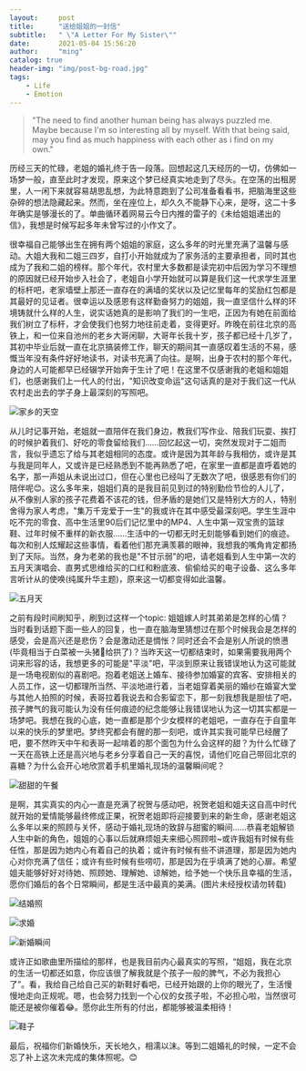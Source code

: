```yaml
---
layout:     post
title:      "送给姐姐的一封信"
subtitle:   " \"A Letter For My Sister\""
date:       2021-05-04 15:56:20
author:     "ming"
catalog: true
header-img: "img/post-bg-road.jpg"
tags:
    - Life
    - Emotion
---
```


> "The need to find another human being has always puzzled me. Maybe because I'm so interesting all by myself. With that being said, may you find as much happiness with each other as i find on my own."


历经三天的忙碌，老姐的婚礼终于告一段落。回想起这几天经历的一切，仿佛如一场梦一般，直至此时才发现，原来这个梦已经真实地走到了尽头。在空荡的出租房里，人一闲下来就容易胡思乱想，为此特意跑到了公司准备看看书，把脑海里这些杂碎的想法隐藏起来。然而，坐在座位上，却久久不能静下心来，是呀，这二十多年确实是够漫长的了。单曲循环着网易云今日内推的雷子的《未给姐姐递出的信》，我想是时候写起多年未曾写过的小作文了。

很幸福自己能够出生在拥有两个姐姐的家庭，这么多年的时光里充满了温馨与感动。大姐大我和二姐三四岁，自打小开始就成为了家务活的主要承担者，同时其也成为了我和二姐的榜样。那个年代，农村里大多数都是读完初中后因为学习不理想的原因就已经开始步入社会了，老姐自小学开始就可以算是我们这一代求学生涯里的标杆吧，老家墙壁上那还一直存在的满墙的奖状以及记忆里每年的奖励红包都是其最好的见证者。很幸运以及感恩有这样勤奋努力的姐姐，我一直坚信什么样的环境铸就什么样的人生，说实话她真的是影响了我们的一生吧，正因为有她在前面给我们树立了标杆，才会使我们也努力地往前走着，变得更好。昨晚在前往北京的高铁上，和一位来自池州的老乡大哥闲聊，大哥年长我十岁，孩子都已经十几岁了，其初中毕业后就一直在北京搞装修工作，聊天的期间其一直感叹着生活的不易，感慨当年没有条件好好地读书，对读书充满了向往。是啊，出身于农村的那个年代，身边的人可能都早已经辍学开始奔于生计了吧！在这里不仅感谢我的老姐和姐姐们，也感谢我们上一代人的付出，"知识改变命运"这句话真的是对于我们这一代从农村走出去的学子身上最深刻的写照吧。

![家乡的天空](https://i.loli.net/2021/05/04/zcMCGRt89osWH5a.jpg)

从儿时记事开始，老姐就一直陪伴在我们身边，教我们写作业、陪我们玩耍、挨打的时候护着我们、好吃的零食留给我们......回忆起这一切，突然发现对于二姐而言，我似乎遗忘了给与其老姐相同的态度。或许是因为其年龄与我相仿，或许是其与我是同年人，又或许是已经熟悉到不能再熟悉了吧，在家里一直都是直呼着她的名字，那一声姐从未说出过口，但在心里也已经叫了无数次了吧，很感恩有你们的陪伴呢😊。这么多年来，姐姐们真的是我目前见到过的特别勤俭节俭的人儿了，从不像别人家的孩子花费着不该花的钱，但矛盾的是她们又是特别大方的人，特别舍得为家人考虑，"集万千宠爱于一生"的我或许在其中感受最深刻吧。学生生涯中吃不完的零食、高中生活里90后们记忆里中的MP4、人生中第一双宝贵的篮球鞋、过年时候不重样的新衣服......生活中的一切都无时无刻能够看到她们的痕迹。每次和别人炫耀起这些事情，看着他们那充满羡慕的眼神，我想我的嘴角肯定都扬到了天际。当然，身为老弟的我也是"不甘示弱"的吧，请老姐看到人生中第一次的五月天演唱会、直男式思维给买的口红和粉底液、偷偷给买的电子设备、这么多年言听计从的使唤(纯属升华主题)，原来这一切都变得如此温馨。

![五月天](https://i.loli.net/2021/05/04/8gtyadHksIrEROw.jpg)

之前有段时间刷知乎，刷到过这样一个topic: 姐姐嫁人时其弟弟是怎样的心情？ 当时看到话题下面一些人的回复，也一直在脑海里猜想过在那个时候我会是怎样的感受，会是高兴还是悲伤？会是激动还是惆怅？同时还会不会是别人所说的愤懑(毕竟相当于白菜被一头猪🐷给拱了)？当昨天这一切都结束时，如果需要我用两个词来形容的话，我想更多的可能是"平淡"吧，平淡到原来让我错误地认为这可能就是一场电视剧似的喜剧吧。抱着老姐送上婚车、接待参加婚宴的宾客、安排相关的人员工作，这一切都理所当然、平淡地进行着，当老姐穿着美丽的婚纱在婚宴大堂与其他人拍照的时候，表哥拉着我说去和合影留恋下，那一刻我想我是胆怯了吧，孩子脾气的我可能认为没有任何痕迹的纪念能够让我错误地认为这一切其实都是一场梦吧。我想在我的心底，她一直都是那个少女模样的老姐吧，一直存在于自童年以来的快乐的梦里吧。梦终究都会有醒的那一刻吧，或许其实我可能早已经醒了吧，要不然昨天中午和表哥一起啃着的那个面包为什么会这样的甜？为什么忙碌了一天在高铁上还是高兴地与老乡分享着自己一天的喜悦，请他们吃自己带回北京的喜糖？为什么会开心地欣赏着手机里婚礼现场的温馨瞬间呢？

![甜甜的午餐](https://i.loli.net/2021/05/04/aFyIj9LiuKRqDSs.jpg)

是啊，其实真实的内心一直是充满了祝贺与感动吧，祝贺老姐和姐夫这自高中时代就开始的爱情能够最终修成正果，祝贺老姐即将迎接要到来的新生命，感谢老姐这么多年以来的照顾与关怀，感动于婚礼现场的致辞与甜蜜的瞬间......恭喜老姐解锁人生中新的角色，姐姐的心事以后就麻烦姐夫来细心照顾啦~或许我姐有时候有些任性，那是因为她内心有着自己的执着；或许有时候有些不讲道理，那是因为她内心对你充满了信任；或许有些时候有些唠叨，那是因为在乎填满了她的心扉。希望姐夫能够好好对待她、照顾她、理解她、谅解她，给予她一个快乐且幸福的生活，愿你们婚后的各个日常瞬间，都是生活中最真的美满。(图片未经授权请勿转载)

![结婚照](https://i.loli.net/2021/05/04/SAsh36vqN5RJuEn.jpg)

![求婚](https://i.loli.net/2021/05/04/FOcGKAxo5J7tSE3.jpg)

![新婚瞬间](https://i.loli.net/2021/05/04/IfwFz4gRmxSkBuq.jpg)

或许正如歌曲里所描绘的那样，也是我目前内心最真实的写照，“姐姐，我在北京的生活一切都还如意，你应该很了解我就是个孩子一般的脾气，不必为我担心了”。看，我给自己给自己买的新鞋好看吧，已经开始跟的上你的眼光了，生活慢慢地走向正规呢。嗯，也会努力找到一个心仪的女孩子啦，不必担心啦，当然很可能还是被你催着😂。愿你此生所有的付出，都能够被温柔相待！

![鞋子](https://i.loli.net/2021/05/04/xNhtwnJB5o3TU4Y.jpg)

最后，祝福你们新婚快乐，天长地久，相濡以沫。等到二姐婚礼的时候，一定不会忘了补上这次未完成的集体照呢。😊

